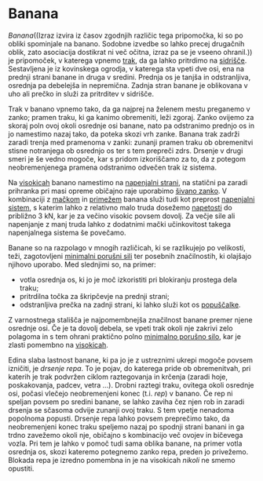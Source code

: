 # Banana

_Banana_((Izraz izvira iz časov zgodnjih različic tega pripomočka, ki so po
obliki spominjale na banano. Sodobne izvedbe so lahko precej drugačnih oblik,
zato asociacija dostikrat ni več očitna, izraz pa se je vseeno ohranil.)) je
pripomoček, v katerega vpnemo [trak](/trak), da ga lahko pritrdimo na
[sidrišče](/sidrisce). Sestavljena je iz kovinskega ogrodja, v katerega sta
vpeti dve osi, ena na prednji strani banane in druga v sredini. Prednja os je
tanjša in odstranljiva, osrednja pa debelejša in nepremična. Zadnja stran banane
je oblikovana v uho ali prečko in služi za pritrditev v sidrišče.

Trak v banano vpnemo tako, da ga najprej na želenem mestu preganemo v zanko;
pramen traku, ki ga kanimo obremeniti, leži zgoraj. Zanko ovijemo za skoraj poln
ovoj okoli osrednje osi banane, nato pa odstranimo prednjo os in jo namestimo
nazaj tako, da poteka skozi vrh zanke. Banana trak zadrži zaradi trenja med
pramenoma v zanki: zunanji pramen traku ob obremenitvi stisne notranjega ob
osrednjo os ter s tem prepreči zdrs. Drsenje v drugi smeri je še vedno mogoče,
kar s pridom izkoriščamo za to, da z potegom neobremenjenega pramena odstranimo
odvečen trak iz sistema.

Na [visokicah](/visokica) banano namestimo na
[napenjalni strani](/napenjalna-stran), na statični pa zaradi prihranka pri masi
opreme običajno raje uporabimo [šivano zanko](/sivana-zanka). V kombinaciji z
[mačkom](/macek) in [primežem](/primez) banana služi tudi kot preprost
[napenjalni sistem](/napenjalni-sistem), s katerim lahko z relativno malo truda
dosežemo [napetosti](/napetost) do približno 3 kN, kar je za večino visokic
povsem dovolj. Za večje sile ali napenjanje z manj truda lahko z dodatnimi mački
učinkovitost takega napenjalnega sistema še povečamo.

Banane so na razpolago v mnogih različicah, ki se razlikujejo po velikosti,
teži, zagotovljeni [minimalni porušni sili](/minimalna-porusna-sila) ter
posebnih značilnostih, ki olajšajo njihovo uporabo. Med slednjimi so, na primer:

- votla osrednja os, ki jo je moč izkoristiti pri blokiranju prostega dela
  traku;
- pritrdilna točka za škripčevje na prednji strani;
- odstranljiva prečka na zadnji strani, ki lahko služi kot os
  [popuščalke](/popuscalka).

Z varnostnega stališča je najpomembnejša značilnost banane premer njene osrednje
osi. Če je ta dovolj debela, se vpeti trak okoli nje zakrivi zelo polagoma in s
tem ohrani praktično polno [minimalno porušno silo](/minimalna-porusna-sila),
kar je zlasti pomembno na [visokicah](/visokica).

Edina slaba lastnost banane, ki pa jo je z ustreznimi ukrepi mogoče povsem
izničiti, je _drsenje repa_. To je pojav, do katerega pride ob obremenitvah, pri
katerih je trak podvržen ciklom raztegovanja in krčenja (zaradi hoje,
poskakovanja, padcev, vetra ...). Drobni raztegi traku, ovitega okoli osrednje
osi, počasi vlečejo neobremenjeni konec (t.i. _rep_) v banano. Če rep ni speljan
povsem po sredini banane, se lahko zaviha čez njen rob in zaradi drsenja se
sčasoma odvije zunanji ovoj traku. S tem vpetje nenadoma popolnoma popusti.
Drsenje repa lahko povsem preprečimo tako, da neobremenjeni konec traku speljemo
nazaj po spodnji strani banani in ga trdno zavežemo okoli nje, običajno s
kombinacijo več ovojev in bičevega vozla. Pri tem je lahko v pomoč tudi sama
oblika banane, na primer votla osrednja os, skozi kateremo potegnemo zanko repa,
preden jo privežemo. Blokada repa je izredno pomembna in je na visokicah
_nikoli_ ne smemo opustiti.
